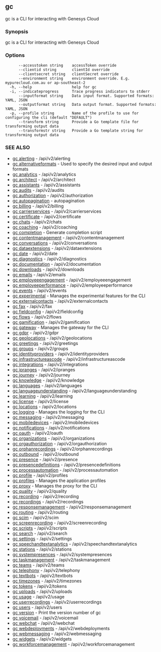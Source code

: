 ## gc

gc is a CLI for interacting with Genesys Cloud

### Synopsis

gc is a CLI for interacting with Genesys Cloud

### Options

```
      --accesstoken string    accessToken override
      --clientid string       clientId override
      --clientsecret string   clientSecret override
      --environment string    environment override. E.g. mypurecloud.com.au or ap-southeast-2
  -h, --help                  help for gc
  -i, --indicateprogress      Trace progress indicators to stderr
      --inputformat string    Data input format. Supported formats: YAML, JSON
      --outputformat string   Data output format. Supported formats: YAML, JSON
  -p, --profile string        Name of the profile to use for configuring the cli (default "DEFAULT")
      --transform string      Provide a Go template file for transforming output data
      --transformstr string   Provide a Go template string for transforming output data
```

### SEE ALSO

* [gc alerting](gc_alerting.html)	 - /api/v2/alerting
* [gc alternativeformats](gc_alternativeformats.html)	 - Used to specify the desired input and output formats
* [gc analytics](gc_analytics.html)	 - /api/v2/analytics
* [gc architect](gc_architect.html)	 - /api/v2/architect
* [gc assistants](gc_assistants.html)	 - /api/v2/assistants
* [gc audits](gc_audits.html)	 - /api/v2/audits
* [gc authorization](gc_authorization.html)	 - /api/v2/authorization
* [gc autopagination](gc_autopagination.html)	 - autopagination
* [gc billing](gc_billing.html)	 - /api/v2/billing
* [gc carrierservices](gc_carrierservices.html)	 - /api/v2/carrierservices
* [gc certificate](gc_certificate.html)	 - /api/v2/certificate
* [gc chats](gc_chats.html)	 - /api/v2/chats
* [gc coaching](gc_coaching.html)	 - /api/v2/coaching
* [gc completion](gc_completion.html)	 - Generate completion script
* [gc contentmanagement](gc_contentmanagement.html)	 - /api/v2/contentmanagement
* [gc conversations](gc_conversations.html)	 - /api/v2/conversations
* [gc dataextensions](gc_dataextensions.html)	 - /api/v2/dataextensions
* [gc date](gc_date.html)	 - /api/v2/date
* [gc diagnostics](gc_diagnostics.html)	 - /api/v2/diagnostics
* [gc documentation](gc_documentation.html)	 - /api/v2/documentation
* [gc downloads](gc_downloads.html)	 - /api/v2/downloads
* [gc emails](gc_emails.html)	 - /api/v2/emails
* [gc employeeengagement](gc_employeeengagement.html)	 - /api/v2/employeeengagement
* [gc employeeperformance](gc_employeeperformance.html)	 - /api/v2/employeeperformance
* [gc events](gc_events.html)	 - /api/v2/events
* [gc experimental](gc_experimental.html)	 - Manages the experimental features for the CLI
* [gc externalcontacts](gc_externalcontacts.html)	 - /api/v2/externalcontacts
* [gc fax](gc_fax.html)	 - /api/v2/fax
* [gc fieldconfig](gc_fieldconfig.html)	 - /api/v2/fieldconfig
* [gc flows](gc_flows.html)	 - /api/v2/flows
* [gc gamification](gc_gamification.html)	 - /api/v2/gamification
* [gc gateway](gc_gateway.html)	 - Manages the gateway for the CLI
* [gc gdpr](gc_gdpr.html)	 - /api/v2/gdpr
* [gc geolocations](gc_geolocations.html)	 - /api/v2/geolocations
* [gc greetings](gc_greetings.html)	 - /api/v2/greetings
* [gc groups](gc_groups.html)	 - /api/v2/groups
* [gc identityproviders](gc_identityproviders.html)	 - /api/v2/identityproviders
* [gc infrastructureascode](gc_infrastructureascode.html)	 - /api/v2/infrastructureascode
* [gc integrations](gc_integrations.html)	 - /api/v2/integrations
* [gc ipranges](gc_ipranges.html)	 - /api/v2/ipranges
* [gc journey](gc_journey.html)	 - /api/v2/journey
* [gc knowledge](gc_knowledge.html)	 - /api/v2/knowledge
* [gc languages](gc_languages.html)	 - /api/v2/languages
* [gc languageunderstanding](gc_languageunderstanding.html)	 - /api/v2/languageunderstanding
* [gc learning](gc_learning.html)	 - /api/v2/learning
* [gc license](gc_license.html)	 - /api/v2/license
* [gc locations](gc_locations.html)	 - /api/v2/locations
* [gc logging](gc_logging.html)	 - Manages the logging for the CLI
* [gc messaging](gc_messaging.html)	 - /api/v2/messaging
* [gc mobiledevices](gc_mobiledevices.html)	 - /api/v2/mobiledevices
* [gc notifications](gc_notifications.html)	 - /api/v2/notifications
* [gc oauth](gc_oauth.html)	 - /api/v2/oauth
* [gc organizations](gc_organizations.html)	 - /api/v2/organizations
* [gc orgauthorization](gc_orgauthorization.html)	 - /api/v2/orgauthorization
* [gc orphanrecordings](gc_orphanrecordings.html)	 - /api/v2/orphanrecordings
* [gc outbound](gc_outbound.html)	 - /api/v2/outbound
* [gc presence](gc_presence.html)	 - /api/v2/presence
* [gc presencedefinitions](gc_presencedefinitions.html)	 - /api/v2/presencedefinitions
* [gc processautomation](gc_processautomation.html)	 - /api/v2/processautomation
* [gc profile](gc_profile.html)	 - /api/v2/profiles
* [gc profiles](gc_profiles.html)	 - Manages the application profiles
* [gc proxy](gc_proxy.html)	 - Manages the proxy for the CLI
* [gc quality](gc_quality.html)	 - /api/v2/quality
* [gc recording](gc_recording.html)	 - /api/v2/recording
* [gc recordings](gc_recordings.html)	 - /api/v2/recordings
* [gc responsemanagement](gc_responsemanagement.html)	 - /api/v2/responsemanagement
* [gc routing](gc_routing.html)	 - /api/v2/routing
* [gc scim](gc_scim.html)	 - /api/v2/scim
* [gc screenrecording](gc_screenrecording.html)	 - /api/v2/screenrecording
* [gc scripts](gc_scripts.html)	 - /api/v2/scripts
* [gc search](gc_search.html)	 - /api/v2/search
* [gc settings](gc_settings.html)	 - /api/v2/settings
* [gc speechandtextanalytics](gc_speechandtextanalytics.html)	 - /api/v2/speechandtextanalytics
* [gc stations](gc_stations.html)	 - /api/v2/stations
* [gc systempresences](gc_systempresences.html)	 - /api/v2/systempresences
* [gc taskmanagement](gc_taskmanagement.html)	 - /api/v2/taskmanagement
* [gc teams](gc_teams.html)	 - /api/v2/teams
* [gc telephony](gc_telephony.html)	 - /api/v2/telephony
* [gc textbots](gc_textbots.html)	 - /api/v2/textbots
* [gc timezones](gc_timezones.html)	 - /api/v2/timezones
* [gc tokens](gc_tokens.html)	 - /api/v2/tokens
* [gc uploads](gc_uploads.html)	 - /api/v2/uploads
* [gc usage](gc_usage.html)	 - /api/v2/usage
* [gc userrecordings](gc_userrecordings.html)	 - /api/v2/userrecordings
* [gc users](gc_users.html)	 - /api/v2/users
* [gc version](gc_version.html)	 - Print the version number of gc
* [gc voicemail](gc_voicemail.html)	 - /api/v2/voicemail
* [gc webchat](gc_webchat.html)	 - /api/v2/webchat
* [gc webdeployments](gc_webdeployments.html)	 - /api/v2/webdeployments
* [gc webmessaging](gc_webmessaging.html)	 - /api/v2/webmessaging
* [gc widgets](gc_widgets.html)	 - /api/v2/widgets
* [gc workforcemanagement](gc_workforcemanagement.html)	 - /api/v2/workforcemanagement


